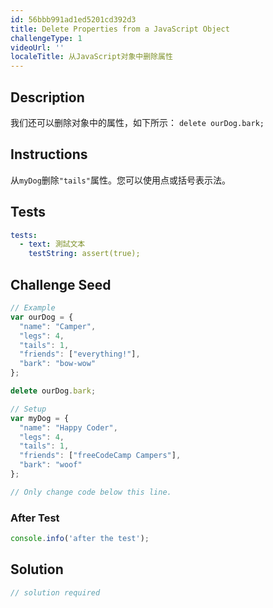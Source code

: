 ```yaml
---
id: 56bbb991ad1ed5201cd392d3
title: Delete Properties from a JavaScript Object
challengeType: 1
videoUrl: ''
localeTitle: 从JavaScript对象中删除属性
---
```


## Description
<section id="description">我们还可以删除对象中的属性，如下所示： <code>delete ourDog.bark;</code> </section>

## Instructions
<section id="instructions">从<code>myDog</code>删除<code>&quot;tails&quot;</code>属性。您可以使用点或括号表示法。 </section>

## Tests
<section id='tests'>

```yml
tests:
  - text: 測試文本
    testString: assert(true);

```

</section>

## Challenge Seed
<section id='challengeSeed'>

<div id='js-seed'>

```js
// Example
var ourDog = {
  "name": "Camper",
  "legs": 4,
  "tails": 1,
  "friends": ["everything!"],
  "bark": "bow-wow"
};

delete ourDog.bark;

// Setup
var myDog = {
  "name": "Happy Coder",
  "legs": 4,
  "tails": 1,
  "friends": ["freeCodeCamp Campers"],
  "bark": "woof"
};

// Only change code below this line.

```

</div>


### After Test
<div id='js-teardown'>

```js
console.info('after the test');
```

</div>

</section>

## Solution
<section id='solution'>

```js
// solution required
```
</section>

